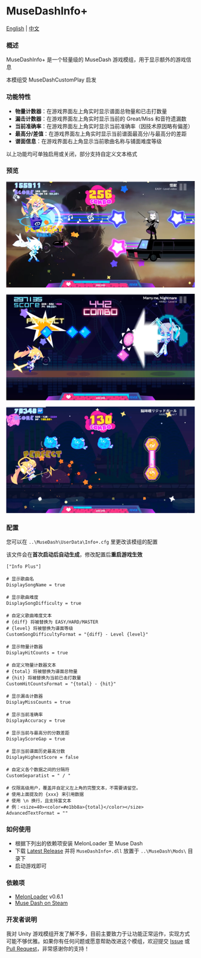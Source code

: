 # MuseDashInfo+

[English](README.md) | [中文](README_zh.md)

### 概述
MuseDashInfo+ 是一个轻量级的 MuseDash 游戏模组，用于显示额外的游戏信息

本模组受 MuseDashCustomPlay 启发

### 功能特性
- **物量计数器**：在游戏界面左上角实时显示谱面总物量和已击打数量
- **漏击计数器**：在游戏界面左上角实时显示当前的 Great/Miss 和音符遗漏数
- **当前准确率**：在游戏界面左上角实时显示当前准确率（因技术原因略有偏差）
- **最高分/差值**：在游戏界面左上角实时显示当前谱面最高分/与最高分的差距
- **谱面信息**：在游戏界面右上角显示当前歌曲名称与铺面难度等级

以上功能均可单独启用或关闭，部分支持自定义文本格式

### 预览
![预览1](Static/Preview1.webp)

![预览2](Static/Preview2.webp)

![预览3](Static/Preview3.webp)

### 配置
您可以在 `..\MuseDash\UserData\Info+.cfg` 里更改该模组的配置

该文件会在**首次启动后自动生成**，修改配置后**重启游戏生效**

```
["Info Plus"]

# 显示歌曲名
DisplaySongName = true

# 显示歌曲难度
DisplaySongDifficulty = true

# 自定义歌曲难度文本
# {diff} 将被替换为 EASY/HARD/MASTER
# {level} 将被替换为谱面等级
CustomSongDifficultyFormat = "{diff} - Level {level}"

# 显示物量计数器
DisplayHitCounts = true

# 自定义物量计数器文本
# {total} 将被替换为谱面总物量
# {hit} 将被替换为当前已击打数量
CustomHitCountsFormat = "{total} - {hit}"

# 显示漏击计数器
DisplayMissCounts = true

# 显示当前准确率
DisplayAccuracy = true

# 显示当前与最高分的分数差距
DisplayScoreGap = true

# 显示当前谱面历史最高分数
DisplayHighestScore = false

# 自定义各个数据之间的分隔符
CustomSeparatist = " / "

# 仅限高级用户，覆盖并自定义左上角的完整文本，不需要请留空。
# 使用上面提及的 {xxx} 来引用数据
# 使用 \n 换行，且支持富文本
# 例：<size=40><color=#e1bb8a>{total}</color></size>
AdvancedTextFormat = ""
```
### 如何使用
- 根据下列出的依赖项安装 MelonLoader 至 Muse Dash
- 下载 [Latest Release](https://github.com/KARPED1EM/MuseDashInfoPlus/releases) 并将 `MuseDashInfo+.dll` 放置于 `..\MuseDash\Mods\` 目录下
- 启动游戏即可

### 依赖项
- [MelonLoader](https://github.com/LavaGang/MelonLoader/releases) v0.6.1
- [Muse Dash on Steam](https://store.steampowered.com/app/774171/Muse_Dash/)

### 开发者说明
我对 Unity 游戏模组开发了解不多，目前主要致力于让功能正常运作，实现方式可能不够优雅。如果你有任何问题或愿意帮助改进这个模组，欢迎提交 [Issue](https://github.com/KARPED1EM/MuseDashInfoPlus/issues/new) 或 [Pull Request](https://github.com/KARPED1EM/MuseDashInfoPlus/compare)，非常感谢你的支持！
